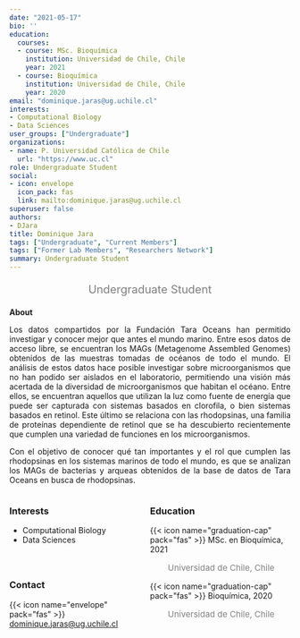```yaml
---
date: "2021-05-17"
bio: ''
education:
  courses:
  - course: MSc. Bioquímica 
    institution: Universidad de Chile, Chile 
    year: 2021
  - course: Bioquímica 
    institution: Universidad de Chile, Chile 
    year: 2020
email: "dominique.jaras@ug.uchile.cl"
interests:
- Computational Biology
- Data Sciences
user_groups: ["Undergraduate"]
organizations:
- name: P. Universidad Católica de Chile
  url: "https://www.uc.cl"
role: Undergraduate Student
social:
- icon: envelope
  icon_pack: fas
  link: mailto:dominique.jaras@ug.uchile.cl
superuser: false
authors:
- DJara
title: Dominique Jara
tags: ["Undergraduate", "Current Members"]
tags: ["Former Lab Members", "Researchers Network"]
summary: Undergraduate Student
---
```

<p style="color:grey; font-size:20px; text-align:center;"> Undergraduate Student </p>

<div style="text-align:justify;">

**About**

Los datos compartidos por la Fundación Tara Oceans han permitido investigar y conocer mejor que antes el mundo marino. Entre esos datos de acceso libre, se encuentran los MAGs (Metagenome Assembled Genomes) obtenidos de las muestras tomadas de océanos de todo el mundo. El análisis de estos datos hace posible investigar sobre microorganismos que no han podido ser aislados en el laboratorio, permitiendo una visión más acertada de la diversidad de microorganismos que habitan el océano. Entre ellos, se encuentran aquellos que utilizan la luz como fuente de energía que puede ser capturada con sistemas basados en clorofila, o bien sistemas basados en retinol. Este último se relaciona con las rhodopsinas, una familia de proteínas dependiente de retinol que se ha descubierto recientemente que cumplen una variedad de funciones en los microorganismos. <br>

Con el objetivo de conocer qué tan importantes y el rol que cumplen las rhodopsinas en los sistemas marinos de todo el mundo, es que se analizan los MAGs de bacterias y arqueas obtenidos de la base de datos de Tara Oceans en busca de rhodopsinas.  <br>

</div>

<style>
.column-left{
  float: left;
  width: 50%;
  text-align: left;
}
.column-right{
  float: right;
  width: 50%;
  text-align: left;
}
</style>

<div class="column-left">

<h3> Interests </h3>

- Computational Biology
- Data Sciences

<br><br>

</div>

<div class="column-right">

<h3> Education </h3>
{{< icon name="graduation-cap" pack="fas" >}} MSc. en Bioquímica, 2021
<p style="color:grey; font-size:15px; padding-left:32px;"> Universidad de Chile, Chile  </p>
{{< icon name="graduation-cap" pack="fas" >}} Bioquímica, 2020
<p style="color:grey; font-size:15px; padding-left:32px;"> Universidad de Chile, Chile </p>

<br><br><br><br>
</div>


<h3> Contact </h3>

{{< icon name="envelope" pack="fas" >}} dominique.jaras@ug.uchile.cl <br>
<a href="mailto:dominique.jaras@ug.uchile.cl"><i class="fas fa-envelope"></i></a>
